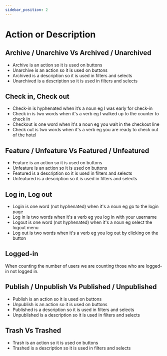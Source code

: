 ```yaml
---
sidebar_position: 2
---
```


Action or Description
=====================

## Archive / Unarchive Vs Archived / Unarchived
* Archive is an action so it is used on buttons
* Unarchive is an action so it is used on buttons
* Archived is a description so it is used in filters and selects
* Unarchived is a description so it is used in filters and selects

## Check in, Check out
* Check-in is hyphenated when it’s a noun eg  I was early for check-in
* Check in is two words when it's a verb eg I walked up to the counter to check in
* Checkout is one word when it's a noun eg you wait in the checkout line
* Check out is two words when it's a verb eg you are ready to check out of the hotel

## Feature / Unfeature Vs Featured / Unfeatured
* Feature is an action so it is used on buttons
* Unfeature is an action so it is used on buttons
* Featured is a description so it is used in filters and selects
* Unfeatured is a description so it is used in filters and selects

## Log in, Log out
* Login is one word (not hyphenated) when it's a noun eg go to the login page
* Log in is two words when it's a verb eg you log in with your username
* Logout is one word (not hyphenated) when it's a noun eg select the logout menu
* Log out is two words when it's a verb eg you log out by clicking on the button

## Logged-in
When counting the number of users we are counting those who are logged-in not logged in.

## Publish / Unpublish Vs Published / Unpublished
* Publish is an action so it is used on buttons
* Unpublish is an action so it is used on buttons
* Published is a description so it is used in filters and selects
* Unpublished is a description so it is used in filters and selects

## Trash Vs Trashed
* Trash is an action so it is used on buttons
* Trashed is a description so it is used in filters and selects
